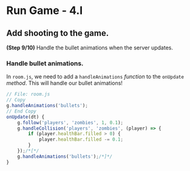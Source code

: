 # Run Game - 4.I

## Add shooting to the game.

**(Step 9/10)** Handle the bullet animations when the server updates.

### Handle bullet animations.

In `room.js`, we need to add a `handleAnimations` _function_ to the `onUpdate` _method_. This will handle our bullet animations!

``` javascript
// File: room.js
// Copy
g.handleAnimations('bullets');
// End Copy
onUpdate(dt) {
	g.follow('players', 'zombies', 1, 0.1);
	g.handleCollision('players', 'zombies', (player) => {
		if (player.healthBar.filled > 0) {
			player.healthBar.filled -= 0.1;
		}
	});/*[*/
	g.handleAnimations('bullets');/*]*/
}
```
